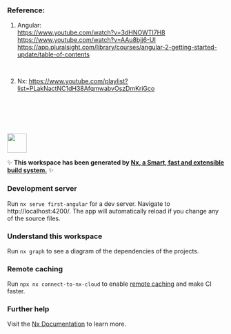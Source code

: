 ### Reference:
1. Angular:   
https://www.youtube.com/watch?v=3dHNOWTI7H8  
https://www.youtube.com/watch?v=AAu8bjj6-UI  
https://app.pluralsight.com/library/courses/angular-2-getting-started-update/table-of-contents  
<br>

2. Nx: https://www.youtube.com/playlist?list=PLakNactNC1dH38AfqmwabvOszDmKriGco


<br>
<br>
<br>
<br>

<a alt="Nx logo" href="https://nx.dev" target="_blank" rel="noreferrer"><img src="https://raw.githubusercontent.com/nrwl/nx/master/images/nx-logo.png" width="45"></a>

✨ **This workspace has been generated by [Nx, a Smart, fast and extensible build system.](https://nx.dev)** ✨

### Development server

Run `nx serve first-angular` for a dev server. Navigate to http://localhost:4200/. The app will automatically reload if you change any of the source files.

### Understand this workspace

Run `nx graph` to see a diagram of the dependencies of the projects.

### Remote caching

Run `npx nx connect-to-nx-cloud` to enable [remote caching](https://nx.app) and make CI faster.

### Further help

Visit the [Nx Documentation](https://nx.dev) to learn more.

